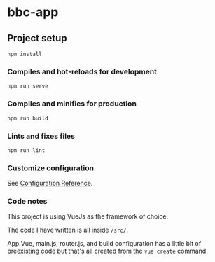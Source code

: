 # bbc-app

## Project setup
```
npm install
```

### Compiles and hot-reloads for development
```
npm run serve
```

### Compiles and minifies for production
```
npm run build
```

### Lints and fixes files
```
npm run lint
```

### Customize configuration
See [Configuration Reference](https://cli.vuejs.org/config/).

### Code notes
This project is using VueJs as the framework of choice.

The code I have written is all inside ```/src/```.

App.Vue, main.js, router.js, and build configuration has a little bit of preexisting code but that's all created from the ```vue create``` command.